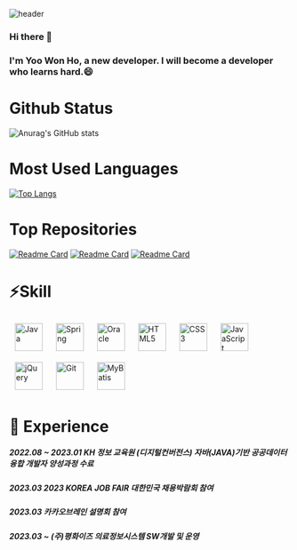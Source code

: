 ![header](https://capsule-render.vercel.app/api?type=waving&color=timeGradient&height=300&section=header&text=WonHoYoo1990&fontSize=90&animation=twinkling)

### Hi there 👋
### I'm Yoo Won Ho, a new developer. I will become a developer who learns hard.😄 

<h1> Github Status </h1>

![Anurag's GitHub stats](https://github-readme-stats-git-masterrstaa-rickstaa.vercel.app/api?username=WonHoYoo1990&show_icons=true&theme=dark)

<h1> Most Used Languages </h1>

[![Top Langs](https://github-readme-stats-git-masterrstaa-rickstaa.vercel.app/api/top-langs/?username=WonHoYoo1990&layout=compact&card_width=445&hide=html&theme=dark)](https://github.com/WonHoYoo1990/github-readme-stats)

<h1> Top Repositories </h1>

[![Readme Card](https://github-readme-stats-git-masterrstaa-rickstaa.vercel.app/api/pin/?username=WonHoYoo1990&repo=openDataProject_01&show_owner=true&theme=dark)](https://github.com/WonHoYoo1990/openDataProject_01)
[![Readme Card](https://github-readme-stats-git-masterrstaa-rickstaa.vercel.app/api/pin/?username=WonHoYoo1990&repo=Algorithms&show_owner=true&theme=dark)](https://github.com/WonHoYoo1990/Algorithms)
[![Readme Card](https://github-readme-stats-git-masterrstaa-rickstaa.vercel.app/api/pin/?username=WonHoYoo1990&repo=CodingTest&show_owner=true&theme=dark)](https://github.com/WonHoYoo1990/CodingTest)

<h1>⚡Skill </h1>
<div>
    <a href="https://www.java.com/" target="_blank"><img style="margin: 10px" src="https://profilinator.rishav.dev/skills-assets/java-original-wordmark.svg" alt="Java" height="50" /></a>
    <a href="https://docs.spring.io/spring-framework/docs/3.0.x/reference/expressions.html#:~:text=The%20Spring%20Expression%20Language%20(SpEL,and%20basic%20string%20templating%20functionality." target="_blank"><img style="margin: 10px" src="https://profilinator.rishav.dev/skills-assets/springio-icon.svg" alt="Spring" height="50" /></a>
    <a href="https://www.oracle.com/in/index.html" target="_blank"><img style="margin: 10px" src="https://profilinator.rishav.dev/skills-assets/oracle-original.svg" alt="Oracle" height="50" /></a>
    <a href="https://en.wikipedia.org/wiki/HTML5" target="_blank"><img style="margin: 10px" src="https://profilinator.rishav.dev/skills-assets/html5-original-wordmark.svg" alt="HTML5" height="50" /></a> 
    <a href="https://www.w3schools.com/css/" target="_blank"><img style="margin: 10px" src="https://profilinator.rishav.dev/skills-assets/css3-original-wordmark.svg" alt="CSS3" height="50" /></a> 
    <a href="https://www.javascript.com/" target="_blank"><img style="margin: 10px" src="https://profilinator.rishav.dev/skills-assets/javascript-original.svg" alt="JavaScript" height="50" /></a>
    <a href="https://jquery.com/" target="_blank"><img style="margin: 10px" src="https://profilinator.rishav.dev/skills-assets/jquery.png" alt="jQuery" height="50" /></a> 
    <a href="https://github.com/" target="_blank"><img style="margin: 10px" src="https://profilinator.rishav.dev/skills-assets/git-scm-icon.svg" alt="Git" height="50" /></a>
    <a href="https://mybatis.org/mybatis-3/" target="_blank"><img style="margin: 10px" src="https://avatars.githubusercontent.com/u/1483254?s=280&v=4" alt="MyBatis" height="50" /></a>
</div>

<h1> 🌱 Experience </h1>

##### 2022.08 ~ 2023.01 KH 정보 교육원 (디지털컨버전스) 자바(JAVA)기반 공공데이터 융합 개발자 양성과정 수료
##### 2023.03 2023 KOREA JOB FAIR 대한민국 채용박람회 참여
##### 2023.03 카카오브레인 설명회 참여
##### 2023.03 ~ (주)평화이즈 의료정보시스템 SW개발 및 운영


<!--
**WonHoYoo1990/WonHoYoo1990** is a ✨ _special_ ✨ repository because its `README.md` (this file) appears on your GitHub profile.

Here are some ideas to get you started:

- 🔭 I’m currently working on ...
- 🌱 I’m currently learning ...
- 👯 I’m looking to collaborate on ...
- 🤔 I’m looking for help with ...
- 💬 Ask me about ...
- 📫 How to reach me: ...
- 😄 Pronouns: ...
- ⚡ Fun fact: ...
-->
